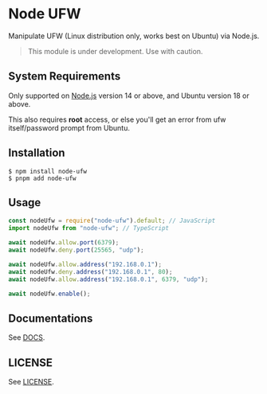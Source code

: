 # Node UFW
Manipulate UFW (Linux distribution only, works best on Ubuntu) via Node.js.
> This module is under development. Use with caution.

## System Requirements
Only supported on [Node.js](https://nodejs.org) version 14 or above, and Ubuntu version 18 or above.

This also requires **root** access, or else you'll get an error from ufw itself/password prompt from Ubuntu.

## Installation
```shell
$ npm install node-ufw
$ pnpm add node-ufw
```

## Usage

```js
const nodeUfw = require("node-ufw").default; // JavaScript
import nodeUfw from "node-ufw"; // TypeScript

await nodeUfw.allow.port(6379);
await nodeUfw.deny.port(25565, "udp");

await nodeUfw.allow.address("192.168.0.1");
await nodeUfw.deny.address("192.168.0.1", 80);
await nodeUfw.allow.address("192.168.0.1", 6379, "udp");

await nodeUfw.enable();
```

## Documentations
See [DOCS](docs/DOCS.md).

## LICENSE
See [LICENSE](LICENSE).
